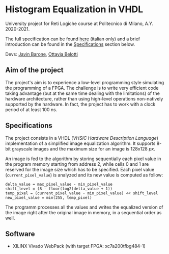 # Histogram Equalization in VHDL

University project for Reti Logiche course at Politecnico di Milano, A.Y. 2020-2021.

The full specification can be found [here](https://github.com/OttaviaBelotti/histogram-equalization-VHDL/blob/main/project-specifications-italian.pdf) (italian only) and a brief introduction can be found in the [Specifications](##specifications) section below.

Devs: [Javin Barone](https://github.com/Javinyx), [Ottavia Belotti](https://github.com/OttaviaBelotti)

## Aim of the project
The project's aim is to experience a low-level programming style simulating the programming of a FPGA. The challenge is to write very efficient code taking advantage (but at the same time dealing with the limitations) of the hardware architecture, rather than using high-level operations non-natively supported by the hardware. In fact, the project has to work with a clock period of at least 100 ns.

## Specifications
The project consists in a VHDL (_VHSIC Hardware Description Language_) implementation of a simplified image equalization algorithm. It supports 8-bit grayscale images and the maximum size for an image is 128x128 _px_. 

An image is fed to the algorithm by storing sequentially each pixel value in the program memory starting from address 2, while cells 0 and 1 are reserved for the image size which has to be specified. Each pixel value (`current_pixel_value`) is analyzed and its new value is computed as follow:
```pseudo
delta_value = max_pixel_value - min_pixel_value
shift_level = (8 - floor(log2(delta_value + 1))
temp_pixel = (current_pixel_value - min_pixel_value) << shift_level
new_pixel_value = min(255, temp_pixel)
```

The programm processes all the values and writes the equalized version of the image right after the original image in memory, in a sequential order as well.

## Software
* XILINX Vivado WebPack (with target FPGA: xc7a200tfbg484-1)
